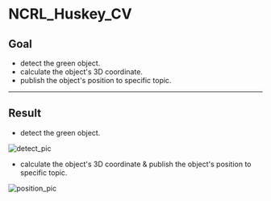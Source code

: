 # NCRL_Huskey_CV

## Goal
* detect the green object.
* calculate the object's 3D coordinate.
* publish the object's position to specific topic.

---

## Result
* detect the green object.

![detect_pic](https://user-images.githubusercontent.com/40656204/74225602-ff2c1900-4cf5-11ea-8a7a-33ee69432255.png)

* calculate the object's 3D coordinate & publish the object's position to specific topic.

![position_pic](https://user-images.githubusercontent.com/40656204/74643233-57a85e00-51af-11ea-9a7f-9ad598a2cd1d.png)